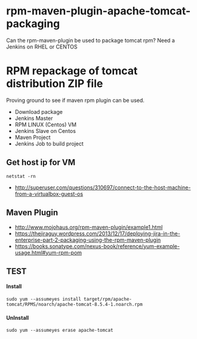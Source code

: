 # rpm-maven-plugin-apache-tomcat-packaging
Can the rpm-maven-plugin be used to package tomcat rpm? Need a Jenkins on RHEL or CENTOS

# RPM repackage of tomcat distribution ZIP file

Proving ground to see if maven rpm plugin can be used.

* Download package
* Jenkins Master
* RPM LINUX (Centos) VM
* Jenkins Slave on Centos
* Maven Project 
* Jenkins Job to build project

## Get host ip for VM

	netstat -rn

* http://superuser.com/questions/310697/connect-to-the-host-machine-from-a-virtualbox-guest-os

## Maven Plugin

* http://www.mojohaus.org/rpm-maven-plugin/example1.html
* https://thejiraguy.wordpress.com/2013/12/17/deploying-jira-in-the-enterprise-part-2-packaging-using-the-rpm-maven-plugin
* https://books.sonatype.com/nexus-book/reference/yum-example-usage.html#yum-rpm-pom

## TEST 
#### Install

	sudo yum --assumeyes install target/rpm/apache-tomcat/RPMS/noarch/apache-tomcat-8.5.4-1.noarch.rpm

#### UnInstall

	sudo yum --assumeyes erase apache-tomcat
